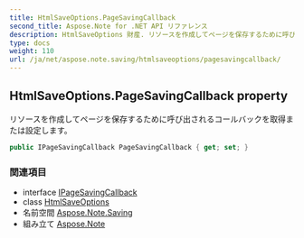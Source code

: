 ```yaml
---
title: HtmlSaveOptions.PageSavingCallback
second_title: Aspose.Note for .NET API リファレンス
description: HtmlSaveOptions 財産. リソースを作成してページを保存するために呼び出されるコールバックを取得または設定します
type: docs
weight: 110
url: /ja/net/aspose.note.saving/htmlsaveoptions/pagesavingcallback/
---
```

## HtmlSaveOptions.PageSavingCallback property

リソースを作成してページを保存するために呼び出されるコールバックを取得または設定します。

```csharp
public IPageSavingCallback PageSavingCallback { get; set; }
```

### 関連項目

* interface [IPageSavingCallback](../../../aspose.note.saving.html/ipagesavingcallback/)
* class [HtmlSaveOptions](../)
* 名前空間 [Aspose.Note.Saving](../../htmlsaveoptions/)
* 組み立て [Aspose.Note](../../../)


